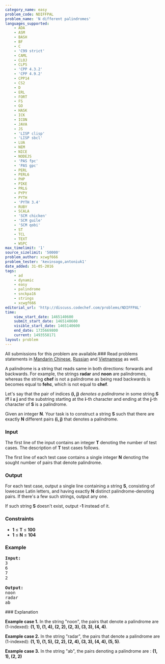 ```yaml
---
category_name: easy
problem_code: NDIFFPAL
problem_name: 'N different palindromes'
languages_supported:
    - ADA
    - ASM
    - BASH
    - BF
    - C
    - 'C99 strict'
    - CAML
    - CLOJ
    - CLPS
    - 'CPP 4.3.2'
    - 'CPP 4.9.2'
    - CPP14
    - CS2
    - D
    - ERL
    - FORT
    - FS
    - GO
    - HASK
    - ICK
    - ICON
    - JAVA
    - JS
    - 'LISP clisp'
    - 'LISP sbcl'
    - LUA
    - NEM
    - NICE
    - NODEJS
    - 'PAS fpc'
    - 'PAS gpc'
    - PERL
    - PERL6
    - PHP
    - PIKE
    - PRLG
    - PYPY
    - PYTH
    - 'PYTH 3.4'
    - RUBY
    - SCALA
    - 'SCM chicken'
    - 'SCM guile'
    - 'SCM qobi'
    - ST
    - TCL
    - TEXT
    - WSPC
max_timelimit: '1'
source_sizelimit: '50000'
problem_author: xcwgf666
problem_tester: 'kevinsogo,antoniuk1'
date_added: 31-05-2016
tags:
    - ad
    - dynamic
    - easy
    - palindrome
    - snckpa16
    - strings
    - xcwgf666
editorial_url: 'http://discuss.codechef.com/problems/NDIFFPAL'
time:
    view_start_date: 1465140600
    submit_start_date: 1465140600
    visible_start_date: 1465140600
    end_date: 1735669800
    current: 1493558171
layout: problem
---
```

All submissions for this problem are available.###  Read problems statements in [Mandarin Chinese](http://www.codechef.com/download/translated/SNCKPA16/mandarin/NDIFFPAL.pdf), [Russian](http://www.codechef.com/download/translated/SNCKPA16/russian/NDIFFPAL.pdf) and [Vietnamese](http://www.codechef.com/download/translated/SNCKPA16/vietnamese/NDIFFPAL.pdf) as well.

A palindrome is a string that reads same in both directions: forwards and backwards. For example, the strings **radar** and **noon** are palindromes, whereas the string **chef** is not a palindrome as being read backwards is becomes equal to **fehc**, which is not equal to **chef**.

Let's say that the pair of indices **(i, j)** _denotes a palindrome_ in some string **S** iff **i ≤ j** and the substring starting at the **i**-th character and ending at the **j**-th character of **S** is a palindrome.

Given an integer **N**. Your task is to construct a string **S** such that there are exactly **N** different pairs **(i, j)** that denotes a palindrome.

### Input

The first line of the input contains an integer **T** denoting the number of test cases. The description of **T** test cases follows.

The first line of each test case contains a single integer **N** denoting the sought number of pairs that denote palindrome.

### Output

For each test case, output a single line containing a string **S**, consisting of lowecase Latin letters, and having exactly **N** distinct palindrome-denoting pairs. If there's a few such strings, output any one.

If such string **S** doesn't exist, output **-1** instead of it.

### Constraints

- **1** ≤ **T** ≤ **100**
- **1** ≤ **N** ≤ **104**

### Example

<pre><b>Input:</b>
<tt>3
6
7
2
</tt>
<b>Output:</b>
<tt>noon
radar
ab</tt>
</pre>### Explanation

**Example case 1.** In the string "noon", the pairs that denote a palindrome are (1-indexed): **(1, 1), (1, 4), (2, 2), (2, 3), (3, 3), (4, 4)**.

**Example case 2.** In the string "radar", the pairs that denote a palindrome are (1-indexed): **(1, 1), (1, 5), (2, 2), (2, 4), (3, 3), (4, 4), (5, 5)**.

**Example case 3.** In the string "ab", the pairs denoting a palindrome are : **(1, 1), (2, 2)**
